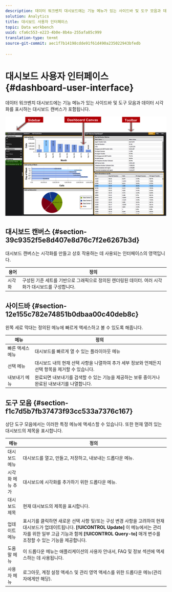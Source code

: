```yaml
---
description: 데이터 워크벤치 대시보드에는 기능 메뉴가 있는 사이드바 및 도구 모음과 데이터 시각화를 표시하는 대시보드 캔버스가 포함됩니다.
solution: Analytics
title: 대시보드 사용자 인터페이스
topic: Data workbench
uuid: cfa6c553-e223-4b0e-8b4a-255afa85c999
translation-type: tm+mt
source-git-commit: aec1f7b14198cdde91f61d490a235022943bfedb

---
```



# 대시보드 사용자 인터페이스{#dashboard-user-interface}

데이터 워크벤치 대시보드에는 기능 메뉴가 있는 사이드바 및 도구 모음과 데이터 시각화를 표시하는 대시보드 캔버스가 포함됩니다.

![](assets/dashboard_ui.png)

## 대시보드 캔버스 {#section-39c9352f5e8d407e8d76c7f2e6267b3d}

대시보드 캔버스는 시각화를 만들고 상호 작용하는 데 사용되는 인터페이스의 영역입니다.

| 용어 | 정의 |
|---|---|
| 시각화 | 구성된 기준 세트를 기반으로 그래픽으로 정의된 렌더링된 데이터. 여러 시각화가 대시보드를 구성합니다. |

## 사이드바 {#section-12e155c782e74851b0dbaa00c40deb8c}

왼쪽 세로 막대는 정의된 메뉴에 빠르게 액세스하고 볼 수 있도록 해줍니다.

| 메뉴 | 정의 |
|---|---|
| 빠른 액세스 메뉴 | 대시보드를 빠르게 열 수 있는 플라이아웃 메뉴 |
| 선택 메뉴 | 대시보드 내의 현재 선택 사항을 나열하여 추가 세부 정보와 언제든지 선택 항목을 제거할 수 있습니다. |
| 내보내기 메뉴 | 완료되면 내보내기를 검색할 수 있는 기능을 제공하는 보류 중이거나 완료된 내보내기를 나열합니다. |

## 도구 모음 {#section-f1c7d5b7fb37473f93cc533a7376c167}

상단 도구 모음에서는 이러한 특정 메뉴에 액세스할 수 있습니다. 또한 현재 열려 있는 대시보드의 제목을 표시합니다.

| 메뉴 | 정의 |
|---|---|
| 대시보드 메뉴 | 대시보드를 열고, 만들고, 저장하고, 내보내는 드롭다운 메뉴. |
| 시각화 메뉴 추가 | 대시보드에 시각화를 추가하기 위한 드롭다운 메뉴. |
| 대시보드 제목 | 현재 대시보드의 제목을 표시합니다. |
| 업데이트 메뉴 | 표시기를 클릭하면 새로운 선택 사항 및/또는 구성 변경 사항을 고려하여 현재 대시보드가 업데이트됩니다. **[!UICONTROL Update]** 이 메뉴에서는 관리자를 위한 일부 고급 기능과 함께 **[!UICONTROL Query-to]** 매개 변수를 조정할 수 있는 기능을 제공합니다. |
| 도움말 메뉴 | 이 드롭다운 메뉴는 애플리케이션의 사용자 안내서, FAQ 및 정보 섹션에 액세스하는 데 사용됩니다. |
| 사용자 메뉴 | 로그아웃, 계정 설정 액세스 및 관리 영역 액세스를 위한 드롭다운 메뉴(관리자에게만 해당). |


